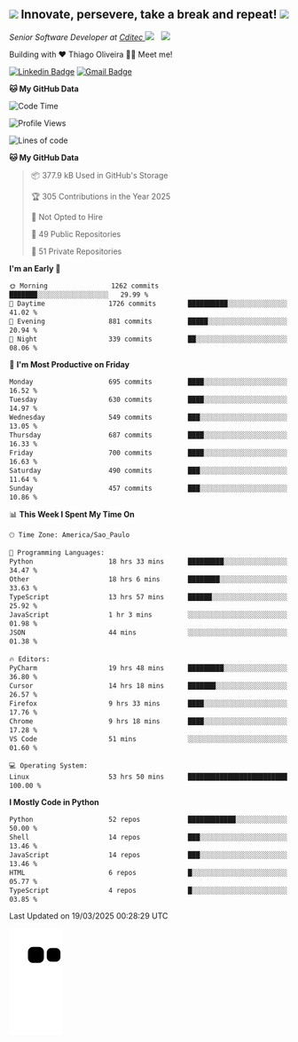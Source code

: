 <h2><img src="https://emojis.slackmojis.com/emojis/images/1531849430/4246/blob-sunglasses.gif?1531849430" width="30"/> Innovate, persevere, take a break and repeat! <img src="https://media.giphy.com/media/12oufCB0MyZ1Go/giphy.gif" width="50"></h2>
<img align='right' src="https://media.giphy.com/media/M9gbBd9nbDrOTu1Mqx/giphy.gif" width="230">
<p><em>Senior Software Developer at <a href="https://www.cditec.com.br/">Cditec
</a><img src="https://media.giphy.com/media/WUlplcMpOCEmTGBtBW/giphy.gif" width="30"> 
</em></p>



Building with ❤️ Thiago Oliveira 👋🏽 Meet me!

[![Linkedin Badge](https://img.shields.io/badge/-Thiago-blue?style=flat-square&logo=Linkedin&logoColor=white&link=https://www.linkedin.com/in/tgmarinho/)](https://www.linkedin.com/in/thiagoceconelo/) 
[![Gmail Badge](https://img.shields.io/badge/-thiceconelo@gmail.com-c14438?style=flat-square&logo=Gmail&logoColor=white&link=mailto:thiceconelo@gmail.com)](mailto:thiceconelo@gmail.com)

</em></p>

<!-- <span style="height ">
![Anurag's GitHub stats](https://github-readme-stats.vercel.app/api?username=arthurspk&show_icons=true&theme=tokyonight)
</span> -->

**🐱 My GitHub Data** 
<!--START_SECTION:waka-->
![Code Time](http://img.shields.io/badge/Code%20Time-2%2C820%20hrs%2043%20mins-blue)

![Profile Views](http://img.shields.io/badge/Profile%20Views-0-blue)

![Lines of code](https://img.shields.io/badge/From%20Hello%20World%20I%27ve%20Written-5.9%20million%20lines%20of%20code-blue)

**🐱 My GitHub Data** 

> 📦 377.9 kB Used in GitHub's Storage 
 > 
> 🏆 305 Contributions in the Year 2025
 > 
> 🚫 Not Opted to Hire
 > 
> 📜 49 Public Repositories 
 > 
> 🔑 51 Private Repositories 
 > 
**I'm an Early 🐤** 

```text
🌞 Morning                1262 commits        ███████░░░░░░░░░░░░░░░░░░   29.99 % 
🌆 Daytime                1726 commits        ██████████░░░░░░░░░░░░░░░   41.02 % 
🌃 Evening                881 commits         █████░░░░░░░░░░░░░░░░░░░░   20.94 % 
🌙 Night                  339 commits         ██░░░░░░░░░░░░░░░░░░░░░░░   08.06 % 
```
📅 **I'm Most Productive on Friday** 

```text
Monday                   695 commits         ████░░░░░░░░░░░░░░░░░░░░░   16.52 % 
Tuesday                  630 commits         ████░░░░░░░░░░░░░░░░░░░░░   14.97 % 
Wednesday                549 commits         ███░░░░░░░░░░░░░░░░░░░░░░   13.05 % 
Thursday                 687 commits         ████░░░░░░░░░░░░░░░░░░░░░   16.33 % 
Friday                   700 commits         ████░░░░░░░░░░░░░░░░░░░░░   16.63 % 
Saturday                 490 commits         ███░░░░░░░░░░░░░░░░░░░░░░   11.64 % 
Sunday                   457 commits         ███░░░░░░░░░░░░░░░░░░░░░░   10.86 % 
```


📊 **This Week I Spent My Time On** 

```text
🕑︎ Time Zone: America/Sao_Paulo

💬 Programming Languages: 
Python                   18 hrs 33 mins      █████████░░░░░░░░░░░░░░░░   34.47 % 
Other                    18 hrs 6 mins       ████████░░░░░░░░░░░░░░░░░   33.63 % 
TypeScript               13 hrs 57 mins      ██████░░░░░░░░░░░░░░░░░░░   25.92 % 
JavaScript               1 hr 3 mins         ░░░░░░░░░░░░░░░░░░░░░░░░░   01.98 % 
JSON                     44 mins             ░░░░░░░░░░░░░░░░░░░░░░░░░   01.38 % 

🔥 Editors: 
PyCharm                  19 hrs 48 mins      █████████░░░░░░░░░░░░░░░░   36.80 % 
Cursor                   14 hrs 18 mins      ███████░░░░░░░░░░░░░░░░░░   26.57 % 
Firefox                  9 hrs 33 mins       ████░░░░░░░░░░░░░░░░░░░░░   17.76 % 
Chrome                   9 hrs 18 mins       ████░░░░░░░░░░░░░░░░░░░░░   17.28 % 
VS Code                  51 mins             ░░░░░░░░░░░░░░░░░░░░░░░░░   01.60 % 

💻 Operating System: 
Linux                    53 hrs 50 mins      █████████████████████████   100.00 % 
```

**I Mostly Code in Python** 

```text
Python                   52 repos            ████████████░░░░░░░░░░░░░   50.00 % 
Shell                    14 repos            ███░░░░░░░░░░░░░░░░░░░░░░   13.46 % 
JavaScript               14 repos            ███░░░░░░░░░░░░░░░░░░░░░░   13.46 % 
HTML                     6 repos             █░░░░░░░░░░░░░░░░░░░░░░░░   05.77 % 
TypeScript               4 repos             █░░░░░░░░░░░░░░░░░░░░░░░░   03.85 % 
```




 Last Updated on 19/03/2025 00:28:29 UTC
<!--END_SECTION:waka-->

![Snake animation](https://github.com/rafaballerini/rafaballerini/blob/output/github-contribution-grid-snake.svg)


<!---
ceconelo/ceconelo is a ✨ special ✨ repository because its `README.md` (this file) appears on your GitHub profile.
You can click the Preview link to take a look at your changes.
--->
